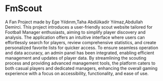 # FmScout
 A Fan Project made by Ege Yıldırım,Taha Abdülkadir Yılmaz,Abdullah Demirci.
This project introduces a user-friendly scout website tailored for Football Manager enthusiasts, aiming
to simplify player discovery and analysis. The application offers an intuitive interface where users can
effortlessly search for players, review comprehensive statistics, and create personalized favorite lists
for quicker access. To ensure seamless operation and data accuracy, an admin panel has been
integrated, enabling efficient management and updates of player data. By streamlining the scouting
process and providing advanced management tools, the platform caters to both casual players and
dedicated managers, enhancing the overall gaming experience with a focus on accessibility,
functionality, and ease of use.
